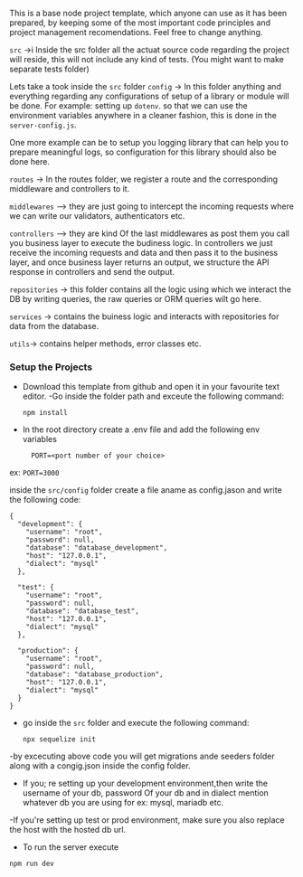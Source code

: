 This is a base node project template, which anyone can use as it has been prepared, by keeping some of the most important code principles and project management recomendations. Feel free to change anything.

`src` ->i Inside the src folder all the actuat source code regarding the project will reside, this will not include any kind of tests. (You might want to make separate tests folder)

Lets take a took inside the `src` folder
`config` -> In this folder anything  and everything regarding any configurations of setup of a library or module will be done. For example: setting up `dotenv`.
so that we can use the environment variables anywhere in a cleaner fashion, this is done in the `server-config.js`.

One more example can be to setup you logging library that can help you to prepare meaningful logs, so configuration for this library should also be done here.

`routes` -> In the routes folder, we register a route and the corresponding middleware and controllers to it.

`middlewares` —> they are just going to intercept the incoming requests where we can write our validators, authenticators etc.

`controllers` —> they are kind Of the last middlewares as post them you call you business layer to execute the budiness logic. In controllers we just receive the incoming requests and data and then pass it to the business layer, and once business layer returns an output, we structure the API response in controllers and send the output. 

`repositories` -> this folder contains all the logic using which we interact the
DB by writing queries, the raw queries or ORM queries wilt go here.

`services` -> contains the buiness logic and interacts with repositories for data
from the database.

`utils`-> contains helper methods, error classes etc.

### Setup the Projects

- Download this template from github and open it in your favourite text editor.
-Go inside the folder path and exceute the following command:
  ````
  npm install 
  ````
- In the root directory create a .env file and add the following env variables
  
    ```
      PORT=<port number of your choice>
    ```
ex:
    ```
      PORT=3000
    ```

inside the `src/config` folder create a file aname as config.jason and write the following code:

```
{
  "development": {
    "username": "root",
    "password": null,
    "database": "database_development",
    "host": "127.0.0.1",
    "dialect": "mysql"
  },

  "test": {
    "username": "root",
    "password": null,
    "database": "database_test",
    "host": "127.0.0.1",
    "dialect": "mysql"
  },

  "production": {
    "username": "root",
    "password": null,
    "database": "database_production",
    "host": "127.0.0.1",
    "dialect": "mysql"
  }
}
```
- go inside the `src` folder and execute the following command:
  ```
  npx sequelize init
  ```
-by excecuting above code you will get migrations ande seeders folder along with a congig.json inside the config folder.

- If you; re setting up your development environment,then write the username of your db, password Of your db and in dialect mention whatever db you are using 
for ex: mysql, mariadb etc.

-If you're setting up test or prod environment, make sure you also replace the host with the hosted db url.

- To run the server execute
```
npm run dev
```